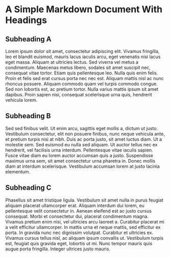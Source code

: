 # A Simple Markdown Document With Headings

## Subheading A

Lorem ipsum dolor sit amet, consectetur adipiscing elit. Vivamus fringilla, leo
et blandit euismod, mauris lacus iaculis arcu, eget venenatis nisi lacus eget
massa. Aliquam at ultricies lectus. Sed viverra vel metus a condimentum.
Maecenas metus libero, sodales sit amet suscipit nec, consequat vitae tortor.
Etiam quis pellentesque leo. Nulla quis enim felis. Proin et felis sed erat
cursus porta nec nec est. Aliquam mattis nisl ac nunc rhoncus posuere. Aliquam
commodo quam vel turpis commodo congue. Sed non lobortis est, ac pretium
tortor. Nulla varius mattis ipsum sit amet dapibus. Proin sapien nisi,
consequat scelerisque urna quis, hendrerit vehicula lorem.

## Subheading B

Sed sed finibus velit. Ut enim arcu, sagittis eget mollis a, dictum ut justo.
Vestibulum consectetur, elit non posuere finibus, nunc neque vehicula ante, et
pretium turpis nisi at nibh. Duis ac porta justo, sit amet luctus diam. Ut a
molestie sem. Sed euismod eu nulla sed aliquam. Ut auctor tellus nec ex
hendrerit, vel facilisis urna interdum. Pellentesque vitae iaculis sapien.
Fusce vitae diam eu lorem auctor accumsan quis a justo. Suspendisse maximus
urna sem, sit amet consectetur urna pharetra in. Donec mollis diam at interdum
scelerisque. Vestibulum accumsan lorem at justo lacinia elementum.

## Subheading C

Phasellus sit amet tristique ligula. Vestibulum sit amet nulla in purus feugiat
aliquam placerat ullamcorper erat. Aliquam interdum dui lorem, eu pellentesque
velit consectetur in. Aenean eleifend est ac justo cursus consequat. Morbi et
consectetur dui, placerat condimentum magna. Vivamus pretium enim nisi, vel
ultricies arcu laoreet a. Curabitur placerat mi a velit efficitur ullamcorper.
In mattis urna et neque mattis, sed efficitur ex porta. In gravida nunc nec
dignissim volutpat. Curabitur et ultricies ex. Vivamus cursus tellus nisl, ac
aliquam ipsum convallis ut. Vestibulum turpis est, feugiat quis gravida eget,
lobortis ut mi. Nunc tempor mauris quis augue porta fringilla. Integer ultrices
justo mauris.
